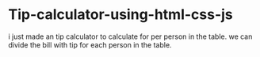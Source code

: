 # Tip-calculator-using-html-css-js
i just made an tip calculator to calculate for per person in the table. we can divide the bill with tip for each person in the table.


